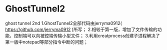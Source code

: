# GhostTunnel2
ghost tunnel 2nd
1.GhostTunnel2全部代码由jerryma0912( https://github.com/jerryma0912 )所写；
2.相较于第一版，增加了文件传输的功能，控制端可以向被控端传输小型文件；
3.利用creatprocess创建子进程解决了第一版中notepad等部分指令中断的问题；
